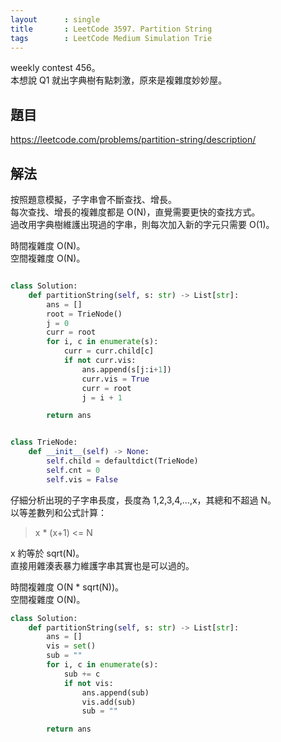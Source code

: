 ```yaml
---
layout      : single
title       : LeetCode 3597. Partition String 
tags        : LeetCode Medium Simulation Trie
---
```

weekly contest 456。  
本想說 Q1 就出字典樹有點刺激，原來是複雜度妙妙屋。  

## 題目

<https://leetcode.com/problems/partition-string/description/>

## 解法

按照題意模擬，子字串會不斷查找、增長。  
每次查找、增長的複雜度都是 O(N)，直覺需要更快的查找方式。  
過改用字典樹維護出現過的字串，則每次加入新的字元只需要 O(1)。  

時間複雜度 O(N)。  
空間複雜度 O(N)。  

```python

class Solution:
    def partitionString(self, s: str) -> List[str]:
        ans = []
        root = TrieNode()
        j = 0
        curr = root
        for i, c in enumerate(s):
            curr = curr.child[c]
            if not curr.vis:
                ans.append(s[j:i+1])
                curr.vis = True
                curr = root
                j = i + 1

        return ans


class TrieNode:
    def __init__(self) -> None:
        self.child = defaultdict(TrieNode)
        self.cnt = 0
        self.vis = False
```

仔細分析出現的子字串長度，長度為 1,2,3,4,...,x，其總和不超過 N。  
以等差數列和公式計算：  
> x \* (x+1) <= N  

x 約等於 sqrt(N)。  
直接用雜湊表暴力維護字串其實也是可以過的。  

時間複雜度 O(N \* sqrt(N))。  
空間複雜度 O(N)。  

```python
class Solution:
    def partitionString(self, s: str) -> List[str]:
        ans = []
        vis = set()
        sub = ""
        for i, c in enumerate(s):
            sub += c
            if not vis:
                ans.append(sub)
                vis.add(sub)
                sub = ""

        return ans
```

